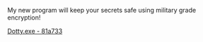 My new program will keep your secrets safe using military grade encryption!

[Dotty.exe - 81a733](https://files-ctf.rars.win/challenge-files/16/81a73332991e141a45c77a115a7c0415/Dotty.exe)
